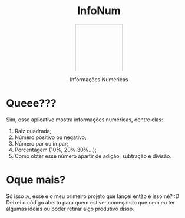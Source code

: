 
<h1 align="center">InfoNum</h1>
<p align="center"><a> <img href="https://i.ibb.co/8rSjxps/icon.jpg" width="128" height="128"> </a></p>
<p align="center">Informações Numéricas</p>



# Queee???

Sim, esse aplicativo mostra informações numéricas, dentre elas:
1. Raiz quadrada;
2. Número positivo ou negativo;
3. Número par ou ímpar;
4. Porcentagem (10%, 20% 30%...);
5. Como obter esse número apartir de adição, subtração e divisão.
# Oque mais?
Só isso :v, esse é o meu primeiro projeto que lançei então é isso né? :D
Deixei o código aberto para quem estiver começando que nem eu ter algumas ideias ou poder retirar algo produtivo disso.
